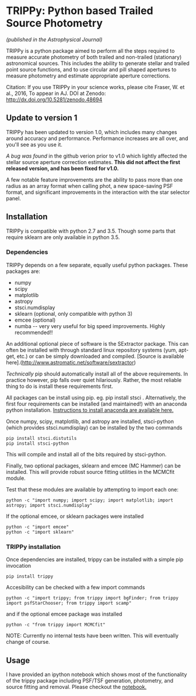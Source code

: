 
# TRIPPy: Python based Trailed Source Photometry 
*(published in the Astrophysical Journal)*

TRIPPy is a python package aimed to perform all the steps required to measure accurate photometry of both trailed and non-trailed (stationary) astronomical sources. This includes the ability to generate stellar and trailed point source functions, and to use circular and pill shaped apertures to measure photometry and estimate appropriate aperture corrections.

Citation: If you use TRIPPy in your science works, please cite Fraser, W. et al., 2016, To appear in AJ. 
DOI at Zenodo: http://dx.doi.org/10.5281/zenodo.48694

## Update to version 1

TRIPPy has been updated to version 1.0, which includes many changes around accuracy and performance. Performance increases are all over, and you'll see as you use it. 

*A bug was found* in the github verion prior to v1.0 which lightly affected the stellar source aperture correction estimates. __This did not affect the first released version, and has been fixed for v1.0.__

A few notable feature improvements are the ability to pass more than one radius as an array format when calling phot, a new space-saving PSF format, and significant improvements in the interaction with the star selector panel. 

## Installation

TRIPPy is compatible with python 2.7 and 3.5. Though some parts that require sklearn are only available in python 3.5.

### Dependencies

TRIPPy depends on a few separate, equally useful python packages. These packages are:
* numpy
* scipy
* matplotlib
* astropy
* stsci.numdisplay
* sklearn (optional, only compatible with python 3)
* emcee (optional)
* numba -- very very useful for big speed improvements. Highly recommended!!

An additional optional piece of software is the SExtractor package. This can often be installed with through standard
linux repository systems (yum, apt-get, etc.) or can be simply downloaded and compiled. [Source is available here].(http://www.astromatic.net/software/sextractor)


*Technically* pip should automatically install all of the above requirements. In practice however, pip falls over quiet
hilariously. Rather, the most reliable thing to do is install these requirements first.

All packages can be install using pip. eg. pip install stsci . Alternatively, the first four requirements can be
installed (and maintained!) with an anaconda python installation. [Instructions to install anaconda are available here.](https://www.continuum.io/)

Once numpy, scipy, matplotlib, and astropy are installed, stsci-python (which provides stsci.numdisplay) can be
installed by the two commands

    pip install stsci.distutils
    pip install stsci-python

This will compile and install all of the bits required by stsci-python.

Finally, two optional packages, sklearn and emcee (MC Hammer) can be installed. This will provide robust source fitting utilities in
the MCMCfit module.

Test that these modules are available by attempting to import each one:

    python -c "import numpy; import scipy; import matplotlib; import astropy; import stsci.numdisplay"

If the optional emcee, or sklearn packages were installed

    python -c "import emcee"
    python -c "import sklearn"


### TRIPPy installation

Once dependencies are installed, trippy can be installed with a simple pip invocation

    pip install trippy
    

Accesibility can be checked with a few import commands

    python -c "import trippy; from trippy import bgFinder; from trippy import psfStarChooser; from trippy import scamp"

and if the optional emcee package was installed

    python -c "from trippy import MCMCfit"


NOTE: Currently no internal tests have been written. This will eventually change of course.



## Usage

I have provided an ipython notebook which shows most of the functionality of the trippy package including PSF/TSF
generation, photometry, and source fitting and removal. Please checkout the [notebook.](https://github.com/fraserw/trippy/blob/master/tutorial/trippytutorial.ipynb)
